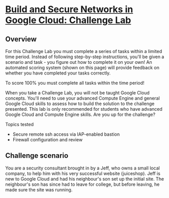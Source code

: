 # [Build and Secure Networks in Google Cloud: Challenge Lab](https://www.qwiklabs.com/focuses/12068?parent=catalog) 

## Overview

For this Challenge Lab you must complete a series of tasks within a limited time period. Instead of following step-by-step instructions, you'll be given a scenario and task - you figure out how to complete it on your own! An automated scoring system (shown on this page) will provide feedback on whether you have completed your tasks correctly.

To score 100% you must complete all tasks within the time period!

When you take a Challenge Lab, you will not be taught Google Cloud concepts. You'll need to use your advanced Compute Engine and general Google Cloud skills to assess how to build the solution to the challenge presented. This lab is only recommended for students who have advanced Google Cloud and Compute Engine skills. Are you up for the challenge?

Topics tested

* Secure remote ssh access via IAP-enabled bastion
* Firewall configuration and review


## Challenge scenario

You are a security consultant brought in by a Jeff, who owns a small local company, to help him with his very successful website (juiceshop). Jeff is new to Google Cloud and had his neighbour's son set up the initial site. The neighbour's son has since had to leave for college, but before leaving, he made sure the site was running.